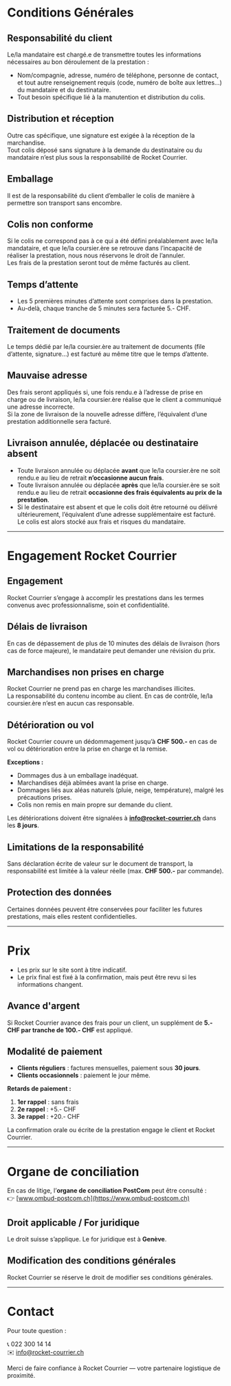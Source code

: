 # Conditions Générales

## Responsabilité du client

Le/la mandataire est chargé.e de transmettre toutes les informations nécessaires au bon déroulement de la prestation :

- Nom/compagnie, adresse, numéro de téléphone, personne de contact, et tout autre renseignement requis (code, numéro de boîte aux lettres…) du mandataire et du destinataire.
- Tout besoin spécifique lié à la manutention et distribution du colis.

## Distribution et réception

Outre cas spécifique, une signature est exigée à la réception de la marchandise.  
Tout colis déposé sans signature à la demande du destinataire ou du mandataire n’est plus sous la responsabilité de Rocket Courrier.

## Emballage

Il est de la responsabilité du client d’emballer le colis de manière à permettre son transport sans encombre.

## Colis non conforme

Si le colis ne correspond pas à ce qui a été défini préalablement avec le/la mandataire, et que le/la coursier.ère se retrouve dans l’incapacité de réaliser la prestation, nous nous réservons le droit de l’annuler.  
Les frais de la prestation seront tout de même facturés au client.

## Temps d’attente

- Les 5 premières minutes d’attente sont comprises dans la prestation.
- Au-delà, chaque tranche de 5 minutes sera facturée 5.- CHF.

## Traitement de documents

Le temps dédié par le/la coursier.ère au traitement de documents (file d’attente, signature…) est facturé au même titre que le temps d’attente.

## Mauvaise adresse

Des frais seront appliqués si, une fois rendu.e à l’adresse de prise en charge ou de livraison, le/la coursier.ère réalise que le client a communiqué une adresse incorrecte.  
Si la zone de livraison de la nouvelle adresse diffère, l’équivalent d’une prestation additionnelle sera facturé.

## Livraison annulée, déplacée ou destinataire absent

- Toute livraison annulée ou déplacée **avant** que le/la coursier.ère ne soit rendu.e au lieu de retrait **n’occasionne aucun frais**.
- Toute livraison annulée ou déplacée **après** que le/la coursier.ère se soit rendu.e au lieu de retrait **occasionne des frais équivalents au prix de la prestation**.
- Si le destinataire est absent et que le colis doit être retourné ou délivré ultérieurement, l’équivalent d’une adresse supplémentaire est facturé.  
Le colis est alors stocké aux frais et risques du mandataire.

---

# Engagement Rocket Courrier

## Engagement

Rocket Courrier s’engage à accomplir les prestations dans les termes convenus avec professionnalisme, soin et confidentialité.

## Délais de livraison

En cas de dépassement de plus de 10 minutes des délais de livraison (hors cas de force majeure), le mandataire peut demander une révision du prix.

## Marchandises non prises en charge

Rocket Courrier ne prend pas en charge les marchandises illicites.  
La responsabilité du contenu incombe au client. En cas de contrôle, le/la coursier.ère n’est en aucun cas responsable.

## Détérioration ou vol

Rocket Courrier couvre un dédommagement jusqu’à **CHF 500.-** en cas de vol ou détérioration entre la prise en charge et la remise.

**Exceptions :**

- Dommages dus à un emballage inadéquat.
- Marchandises déjà abîmées avant la prise en charge.
- Dommages liés aux aléas naturels (pluie, neige, température), malgré les précautions prises.
- Colis non remis en main propre sur demande du client.

Les détériorations doivent être signalées à **info@rocket-courrier.ch** dans les **8 jours**.

## Limitations de la responsabilité

Sans déclaration écrite de valeur sur le document de transport, la responsabilité est limitée à la valeur réelle (max. **CHF 500.-** par commande).

## Protection des données

Certaines données peuvent être conservées pour faciliter les futures prestations, mais elles restent confidentielles.

---

# Prix

- Les prix sur le site sont à titre indicatif.
- Le prix final est fixé à la confirmation, mais peut être revu si les informations changent.

## Avance d'argent

Si Rocket Courrier avance des frais pour un client, un supplément de **5.- CHF par tranche de 100.- CHF** est appliqué.

## Modalité de paiement

- **Clients réguliers** : factures mensuelles, paiement sous **30 jours**.
- **Clients occasionnels** : paiement le jour même.

**Retards de paiement :**

1. **1er rappel** : sans frais
2. **2e rappel** : +5.- CHF
3. **3e rappel** : +20.- CHF

La confirmation orale ou écrite de la prestation engage le client et Rocket Courrier.

---

# Organe de conciliation

En cas de litige, l’**organe de conciliation PostCom** peut être consulté :  
👉 [www.ombud-postcom.ch](https://www.ombud-postcom.ch)

## Droit applicable / For juridique

Le droit suisse s’applique. Le for juridique est à **Genève**.

## Modification des conditions générales

Rocket Courrier se réserve le droit de modifier ses conditions générales.

---

# Contact

Pour toute question :

📞 022 300 14 14  
✉️ info@rocket-courrier.ch

Merci de faire confiance à Rocket Courrier — votre partenaire logistique de proximité.
